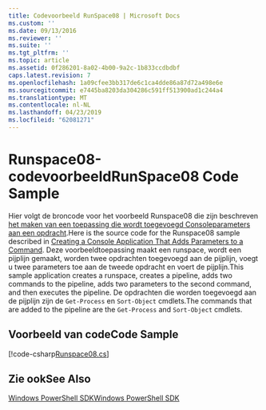 ```yaml
---
title: Codevoorbeeld RunSpace08 | Microsoft Docs
ms.custom: ''
ms.date: 09/13/2016
ms.reviewer: ''
ms.suite: ''
ms.tgt_pltfrm: ''
ms.topic: article
ms.assetid: 0f286201-8a02-4b00-9a2c-1b833ccdbdbf
caps.latest.revision: 7
ms.openlocfilehash: 1a09cfee3bb317de6c1ca4dde86a87d72a498e6e
ms.sourcegitcommit: e7445ba8203da304286c591ff513900ad1c244a4
ms.translationtype: MT
ms.contentlocale: nl-NL
ms.lasthandoff: 04/23/2019
ms.locfileid: "62081271"
---
```

# <a name="runspace08-code-sample"></a><span data-ttu-id="78632-102">Runspace08-codevoorbeeld</span><span class="sxs-lookup"><span data-stu-id="78632-102">RunSpace08 Code Sample</span></span>

<span data-ttu-id="78632-103">Hier volgt de broncode voor het voorbeeld Runspace08 die zijn beschreven [het maken van een toepassing die wordt toegevoegd Consoleparameters aan een opdracht](http://msdn.microsoft.com/en-us/848b2b46-60f1-4a86-b448-cfc7c0cccfba).</span><span class="sxs-lookup"><span data-stu-id="78632-103">Here is the source code for the Runspace08 sample described in [Creating a Console Application That Adds Parameters to a Command](http://msdn.microsoft.com/en-us/848b2b46-60f1-4a86-b448-cfc7c0cccfba).</span></span> <span data-ttu-id="78632-104">Deze voorbeeldtoepassing maakt een runspace, wordt een pijplijn gemaakt, worden twee opdrachten toegevoegd aan de pijplijn, voegt u twee parameters toe aan de tweede opdracht en voert de pijplijn.</span><span class="sxs-lookup"><span data-stu-id="78632-104">This sample application creates a runspace, creates a pipeline, adds two commands to the pipeline, adds two parameters to the second command, and then executes the pipeline.</span></span> <span data-ttu-id="78632-105">De opdrachten die worden toegevoegd aan de pijplijn zijn de `Get-Process` en `Sort-Object` cmdlets.</span><span class="sxs-lookup"><span data-stu-id="78632-105">The commands that are added to the pipeline are the `Get-Process` and `Sort-Object` cmdlets.</span></span>

## <a name="code-sample"></a><span data-ttu-id="78632-106">Voorbeeld van code</span><span class="sxs-lookup"><span data-stu-id="78632-106">Code Sample</span></span>

[!code-csharp[Runspace08.cs](../../powershell-sdk-samples/SDK-2.0/csharp/Runspace08/Runspace08.cs#L11-L86 "Runspace08.cs")]

## <a name="see-also"></a><span data-ttu-id="78632-107">Zie ook</span><span class="sxs-lookup"><span data-stu-id="78632-107">See Also</span></span>

[<span data-ttu-id="78632-108">Windows PowerShell SDK</span><span class="sxs-lookup"><span data-stu-id="78632-108">Windows PowerShell SDK</span></span>](../windows-powershell-reference.md)